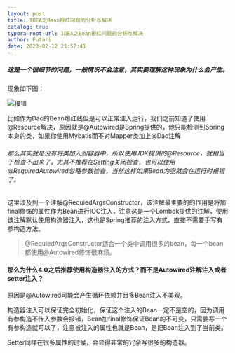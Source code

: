 ```yaml
---
layout: post
title: IDEA之Bean报红问题的分析与解决
catalog: true
typora-root-url: IDEA之Bean报红问题的分析与解决
author: Futari
date: 2023-02-12 21:57:41
---
```


##### 这是一个很细节的问题，一般情况不会注意，其实要理解这种现象为什么会产生。

现象如下图：

![报错](a068de340a224a43a42b113a0782e01b.png)



比如作为Dao的Bean爆红线但是可以正常注入运行，我们之前知道了使用@Resource解决，原因就是@Autowired是Spring提供的，他只能检测到Spring本身的类，如果你使用Mybatis而不对Mapper类加上@Dao注解

###### 那么其实就是没有将类加入到容器中，所以使用JDK提供的@Resource，就相当于检查不出来了，尤其不推荐在Setting关闭检查，也可以使用@RequiredAutowired忽略参数检查，当然这样如果Bean为空就会在运行时报错了。

这里涉及到一个注解@RequiedArgsConstructor，该注解最主要的的作用是将加final修饰的属性作为Bean进行IOC注入，注意这是一个Lombok提供的注解，使用该注解默认使用构造器注入，这也是Spring推荐的注入方式，直接不需要手写有参构造方法。

> @RequiedArgsConstructor适合一个类中调用很多的bean，每一个bean都使用@Autowired修饰很麻烦。



#### 那么为什么4.0之后推荐使用构造器注入的方式？而不是Autowired注解注入或者setter注入？

原因是@Autowired可能会产生循环依赖并且多Bean注入不美观。

构造器注入可以保证完全初始化，保证这个注入的Bean一定不是空的，因为调用有参构造不传入参数会报错，Bean加final修饰保证Bean的不可变，只需要写一个有参构造就可以了，注意被注入的属性也就是Bean，是把Bean注入到了当前类。

Setter同样在很多属性的时候，会显得非常的冗余写很多的构造器。

